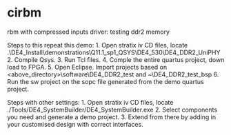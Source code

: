 # cirbm
rbm with compressed inputs
driver: testing ddr2 memory

Steps to this repeat this demo:
    1. Open stratix iv CD files, locate .\DE4_Install\demonstrations\Q11.1_sp1_QSYS\DE4_530\DE4_DDR2_UniPHY
    2. Compile Qsys. 
    3. Run Tcl files. 
    4. Comple the entire quartus project, down load to FPGA.
    5. Open Eclipse. Import projects based on <above_directory>\software\DE4_DDR2_test and ~\DE4_DDR2_test_bsp
    6. Run the sw project on the sopc file generated from the demo quartus project.

Steps with other settings: 
    1. Open stratix iv CD files, locate ./Tools/DE4_SystemBuilder/DE4_SystemBuilder.exe
    2. Select components you need and generate a demo project.
    3. Extend from there by adding in your customised design with correct interfaces.
